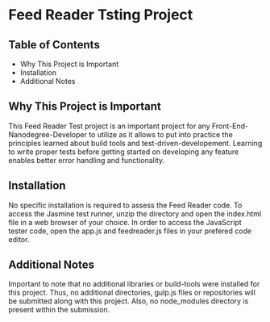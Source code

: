 # **Feed Reader Tsting Project**

## **Table of Contents**

* Why This Project is Important
* Installation
* Additional Notes

## Why This Project is Important
This Feed Reader Test project is an important project for any Front-End-Nanodegree-Developer to utilize as it allows to put into practice the principles learned about build tools and test-driven-developement. Learning to write proper tests before getting started on developing any feature enables better error handling and functionality.

## Installation
No specific installation is required to assess the Feed Reader code. To access the Jasmine test runner, unzip the directory and open the index.html file in a web browser of your choice. In order to access the JavaScript tester code, open the app.js and feedreader.js files in your prefered code editor. 

## Additional Notes
Important to note that no additional libraries or build-tools were installed for this project. Thus, no additional directories, gulp.js files or repositories will be submitted along with this project. Also, no node_modules directory is present within the submission. 

